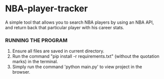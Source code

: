 # NBA-player-tracker
A simple tool that allows you to search NBA players by using an NBA API, and return back that particular player with his career stats.


### RUNNING THE PROGRAM ###
1. Ensure all files are saved in current directory.
2. Run the command "pip install -r requirements.txt" (without the quotation marks) in the terminal.
3. Simply run the command 'python main.py' to view project in the browser.
